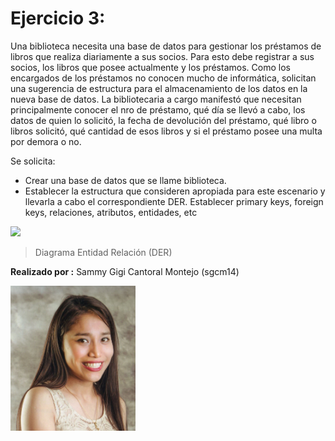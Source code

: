 # Ejercicio 3:

Una biblioteca necesita una base de datos para gestionar los préstamos de libros que realiza diariamente  a  sus  socios.  Para  esto  debe  registrar  a  sus  socios,  los  libros  que  posee actualmente y los préstamos.
Como  los  encargados  de  los  préstamos  no  conocen  mucho  de  informática,  solicitan  una sugerencia de estructura para el almacenamiento de los datos en la nueva base de datos. La bibliotecaria a cargo manifestó que necesitan principalmente conocer el nro de préstamo, qué día se llevó a cabo, los datos de quien lo solicitó, la fecha de devolución del préstamo, qué libro o libros solicitó, qué cantidad de esos libros y si el préstamo posee una multa por demora o no.

Se solicita:
* Crear una base de datos que se llame biblioteca.
* Establecer la estructura que consideren apropiada para este escenario y llevarla a cabo el correspondiente DER. Establecer primary keys, foreign keys, relaciones, atributos,
entidades, etc

![](https://raw.githubusercontent.com/sgcm14/proyectos-java-fullstack/master/Guia%20de%20Ejercicios6/Ejercicio3/Ejercicio3.png)
> Diagrama Entidad Relación (DER)


**Realizado por :** Sammy Gigi Cantoral Montejo (sgcm14)

<img src ="https://raw.githubusercontent.com/sgcm14/sgcm14/main/sammy.jpg" width="200">
